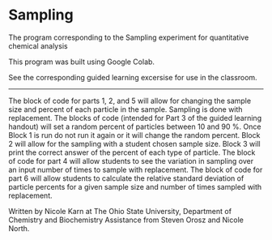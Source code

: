 # Sampling
The program corresponding to the Sampling experiment for quantitative chemical analysis

This program was built using Google Colab.

See the corresponding guided learning excersise for use in the classroom.

---
The block of code for parts 1, 2, and 5 will allow for changing the sample size and percent of each particle in the sample.  Sampling is done with replacement.
The blocks of code (intended for Part 3 of the guided learning handout) will set a random percent of particles between 10 and 90 %.  Once Block 1 is run do not run it again or it will change the random percent.  Block 2 will allow for the sampling with a student chosen sample size.  Block 3 will print the correct answer of the percent of each type of particle.
The block of code for part 4 will allow students to see the variation in sampling over an input number of times to sample with replacement.
The block of code for part 6 will allow students to calculate the relative standard deviation of particle percents for a given sample size and number of times sampled with replacement.

Written by Nicole Karn at The Ohio State University, Department of Chemistry and Biochemistry
Assistance from Steven Orosz and Nicole North.

